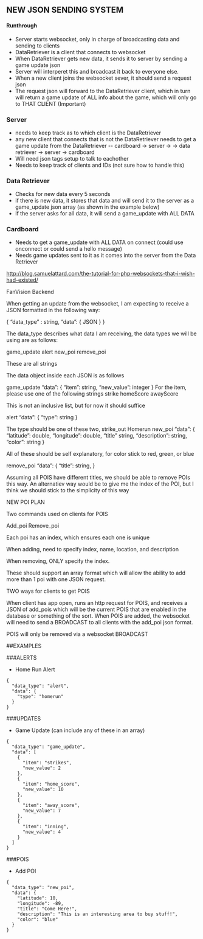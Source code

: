 ## NEW JSON SENDING SYSTEM

#### Runthrough

- Server starts websocket, only in charge of broadcasting data and sending to clients
- DataRetriever is a client that connects to websocket
- When DataRetriever gets new data, it sends it to server by sending a game update json
- Server will interperet this and broadcast it back to everyone else.
- When a new client joins the websocket sever, it should send a request json
- The request json will forward to the DataRetriever client, which in turn will return a game update of ALL info about the game, which will only go to THAT CLIENT (Important)



### Server
- needs to keep track as to which client is the DataRetriever
- any new client that connects that is not the DataRetriever needs to get a game update from the DataRetriever
-- cardboard -> server -> -> data retriever -> server -> cardboard
- Will need json tags setup to talk to eachother
- Needs to keep track of clients and IDs (not sure how to handle this)


### Data Retriever
- Checks for new data every 5 seconds
- if there is new data, it stores that data and will send it to the server as a game_update json array (as shown in the example below)
- if the server asks for all data, it will send a game_update with ALL DATA

### Cardboard
- Needs to get a game_update with ALL DATA on connect (could use onconnect or could send a hello message)
- Needs game updates sent to it as it comes into the server from the Data Retriever



http://blog.samuelattard.com/the-tutorial-for-php-websockets-that-i-wish-had-existed/

FanVision Backend

When getting an update from the websocket, I am expecting to receive a JSON formatted in the following way:

{
	“data_type” : string,
	“data”: {
		JSON
		}
}

The data_type describes what data I am receiving, the data types we will be using are as follows:

game_update
alert
new_poi
remove_poi

These are all strings

The data object inside each JSON is as follows

game_update
“data”: {
	“item”: string,
	“new_value”: integer
}
For the item, please use one of the following strings
strike
homeScore
awayScore

This is not an inclusive list, but for now it should suffice

alert
“data”: {
	“type”: string
	}

The type should be one of these two,
strike_out
Homerun
new_poi
“data”: {
	“latitude”: double,
	“longitude”: double,
	“title” string,
	“description”: string,
	“color”: string
}

All of these should be self explanatory, for color stick to red, green, or blue

remove_poi
“data”: {
	“title”: string,
}

Assuming all POIS have different titles, we should be able to remove POIs this way. An alternatiev way would be to give me the index of the POI, but I think we should stick to the simplicity of this way


NEW POI PLAN

Two commands used on clients for POIS

Add_poi
Remove_poi

Each poi has an index, which ensures each one is unique

When adding, need to specify index, name, location, and description

When removing, ONLY specify the index.

These should support an array format which will allow the ability to add more than 1 poi with one JSON request.


TWO ways for clients to get POIS

When client has app open, runs an http request for POIS, and receives a JSON of add_pois which will be the current POIS that are enabled in the database or something of the sort.
When POIS are added, the websocket will need to send a BROADCAST to all clients with the add_poi json format.


POIS will only be removed via a websocket BROADCAST





##EXAMPLES

###ALERTS

- Home Run Alert

```
{
  "data_type": "alert",
  "data": {
    "type": "homerun"
  }
}
```

###UPDATES

- Game Update (can include any of these in an array)

```
{
  "data_type": "game_update",
  "data": [
    {
      "item": "strikes",
      "new_value": 2
    },
    {
      "item": "home_score",
      "new_value": 10
    },
    {
      "item": "away_score",
      "new_value": 7
    },
    {
      "item": "inning",
      "new_value": 4
    }
  ]
}
```


###POIS

- Add POI

```
{
  "data_type": "new_poi",
  "data": {
    "latitude": 10,
    "longitude": -89,
    "title": "Come Here!",
    "description": "This is an interesting area to buy stuff!",
    "color": "blue"
  }
}
```
